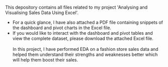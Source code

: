 This depository contains all files related to my project 'Analysing and Visualising Sales Data Using Excel'.
* For a quick glance, I have also attached a PDF file containing snippets of the dashboard and pivot charts in the Excel file.
* If you would like to interact with the dashboard and pivot tables and view the complete dataset, please download the attached Excel file.
<br><br>
In this project, I have performed EDA on a fashion store sales data and helped them understand their strengths and weaknesses better which will help them boost their sales. 
